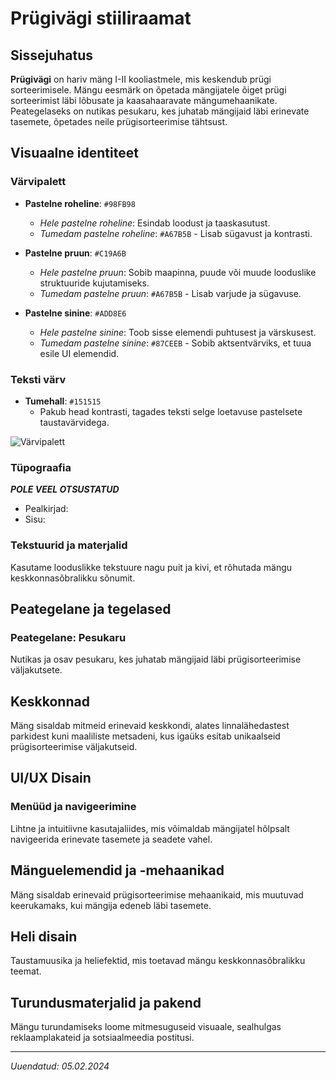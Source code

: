 # Prügivägi stiiliraamat

## Sissejuhatus

**Prügivägi** on hariv mäng I-II kooliastmele, mis keskendub prügi sorteerimisele. Mängu eesmärk on õpetada mängijatele õiget prügi sorteerimist läbi lõbusate ja kaasahaaravate mängumehaanikate. Peategelaseks on nutikas pesukaru, kes juhatab mängijaid läbi erinevate tasemete, õpetades neile prügisorteerimise tähtsust.

## Visuaalne identiteet

### Värvipalett

- **Pastelne roheline**: `#98FB98`
  - *Hele pastelne roheline*: Esindab loodust ja taaskasutust.
  - *Tumedam pastelne roheline*: `#A67B5B` - Lisab sügavust ja kontrasti.

- **Pastelne pruun**: `#C19A6B`
  - *Hele pastelne pruun*: Sobib maapinna, puude või muude looduslike struktuuride kujutamiseks.
  - *Tumedam pastelne pruun*: `#A67B5B` - Lisab varjude ja sügavuse.

- **Pastelne sinine**: `#ADD8E6`
  - *Hele pastelne sinine*: Toob sisse elemendi puhtusest ja värskusest.
  - *Tumedam pastelne sinine*: `#87CEEB` - Sobib aktsentvärviks, et tuua esile UI elemendid.


### Teksti värv

- **Tumehall**: `#151515`
  - Pakub head kontrasti, tagades teksti selge loetavuse pastelsete taustavärvidega.

![Värvipalett](/assets/images/Värvipalett.png "Värvipalett")

### Tüpograafia

***POLE VEEL OTSUSTATUD***

- Pealkirjad:
- Sisu:

### Tekstuurid ja materjalid

Kasutame looduslikke tekstuure nagu puit ja kivi, et rõhutada mängu keskkonnasõbralikku sõnumit.

## Peategelane ja tegelased

### Peategelane: Pesukaru

Nutikas ja osav pesukaru, kes juhatab mängijaid läbi prügisorteerimise väljakutsete.

## Keskkonnad

Mäng sisaldab mitmeid erinevaid keskkondi, alates linnalähedastest parkidest kuni maaliliste metsadeni, kus igaüks esitab unikaalseid prügisorteerimise väljakutseid.

## UI/UX Disain

### Menüüd ja navigeerimine

Lihtne ja intuitiivne kasutajaliides, mis võimaldab mängijatel hõlpsalt navigeerida erinevate tasemete ja seadete vahel.

## Mänguelemendid ja -mehaanikad

Mäng sisaldab erinevaid prügisorteerimise mehaanikaid, mis muutuvad keerukamaks, kui mängija edeneb läbi tasemete.

## Heli disain

Taustamuusika ja heliefektid, mis toetavad mängu keskkonnasõbralikku teemat.

## Turundusmaterjalid ja pakend

Mängu turundamiseks loome mitmesuguseid visuaale, sealhulgas reklaamplakateid ja sotsiaalmeedia postitusi.

---

*Uuendatud: 05.02.2024*
